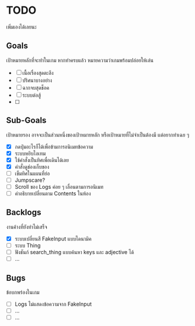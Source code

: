 # TODO

เพิ่มเองได้เลยนะ

## Goals
เป้าหมายหลักที่จะทำในเกม หากทำครบแล้ว หมายความว่าเกมพร้อมปล่อยให้เล่น
- [ ] เนื้อเรื่องสุดตะลึง
- [ ] ปริศนาบางอย่าง
- [ ] ฉากจบสุดช็อค
- [ ] ระบบต่อสู้
- [ ]

## Sub-Goals
เป้าหมายรอง อาจจะเป็นส่วนหนึ่งของเป้าหมายหลัก หรือเป้าหมายที่ไม่จำเป็นต้องมี แต่อยากทำเฉย ๆ
- [x] กดปุ่มอะไรก็ได้เพื่อข้ามการอนิเมทข้อความ
- [x] ระบบหยิบไอเทม
- [x] ใช้คำสั่งเป็นทิศเพื่อเดินได้เลย
- [x] คำสั่งดูช่องเก็บของ
- [ ] เข็มทิศในแผนที่ย่อ
- [ ] Jumpscare?
- [ ] Scroll ของ Logs ค่อย ๆ เลื่อนตามการอนิเมท
- [ ] คำอธิบายเปลี่ยนตาม Contents ในห้อง

## Backlogs
งานค้างที่ยังทำไม่เสร็จ
- [x] ระบบเปลี่ยนสี FakeInput แบบไดนามิค
- [ ] ระบบ Thing
- [ ] ฟังชันก์ search_thing แบบค้นหา keys และ adjective ได้
- [ ] ...

## Bugs
ข้อบกพร่องในเกม
- [ ] Logs ไม่แสดงข้อความจาก FakeInput
- [ ] ...
- [ ] ...
